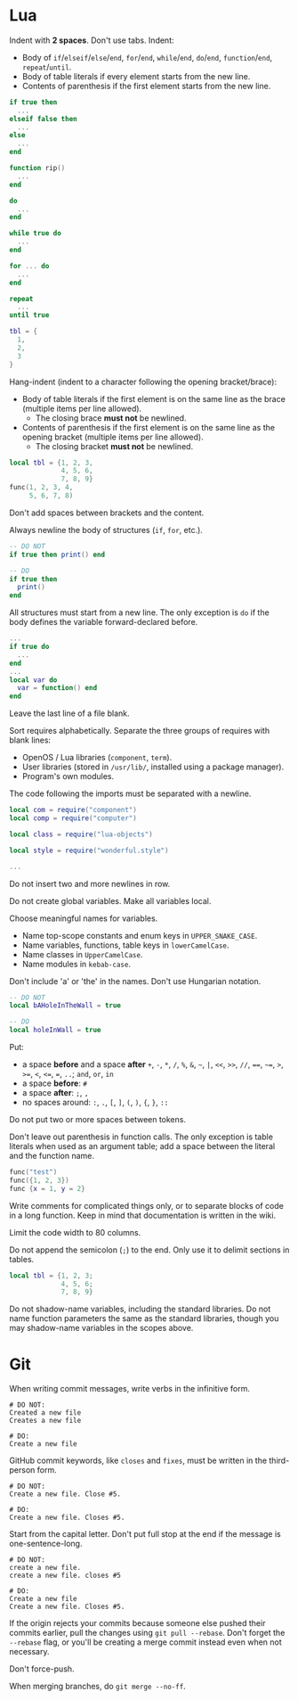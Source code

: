 # Lua
Indent with **2 spaces**. Don't use tabs. Indent:
* Body of `if`/`elseif`/`else`/`end`, `for`/`end`, `while`/`end`, `do`/`end`,
  `function`/`end`, `repeat`/`until`.
* Body of table literals if every element starts from the new line.
* Contents of parenthesis if the first element starts from the new line.

```lua
if true then
  ...
elseif false then
  ...
else
  ...
end

function rip()
  ...
end

do
  ...
end

while true do
  ...
end

for ... do
  ...
end

repeat
  ...
until true

tbl = {
  1,
  2,
  3
}
```

Hang-indent (indent to a character following the opening bracket/brace):
* Body of table literals if the first element is on the same line as the
  brace (multiple items per line allowed).
  * The closing brace **must not** be newlined.
* Contents of parenthesis if the first element is on the same line as the
  opening bracket (multiple items per line allowed).
  * The closing bracket **must not** be newlined.

```lua
local tbl = {1, 2, 3,
             4, 5, 6,
             7, 8, 9}
func(1, 2, 3, 4,
     5, 6, 7, 8)
```

Don't add spaces between brackets and the content.

Always newline the body of structures (`if`, `for`, etc.).

```lua
-- DO NOT
if true then print() end

-- DO
if true then
  print()
end
```

All structures must start from a new line. The only exception is `do` if the
body defines the variable forward-declared before.

```lua
...
if true do
  ...
end
...
local var do
  var = function() end
end
```

Leave the last line of a file blank.

Sort requires alphabetically. Separate the three groups of requires with blank
lines:

* OpenOS / Lua libraries (`component`, `term`).
* User libraries (stored in `/usr/lib/`, installed using a package manager).
* Program's own modules.

The code following the imports must be separated with a newline.

```lua
local com = require("component")
local comp = require("computer")

local class = require("lua-objects")

local style = require("wonderful.style")

...
```

Do not insert two and more newlines in row.

Do not create global variables. Make all variables local.

Choose meaningful names for variables.

* Name top-scope constants and enum keys in `UPPER_SNAKE_CASE`.
* Name variables, functions, table keys in `lowerCamelCase`.
* Name classes in `UpperCamelCase`.
* Name modules in `kebab-case`.

Don't include 'a' or 'the' in the names. Don't use Hungarian notation.

```lua
-- DO NOT
local bAHoleInTheWall = true

-- DO
local holeInWall = true
```

Put:

* a space **before** and a space **after** `+`, `-`, `*`, `/`, `%`, `&`, `~`,
  `|`, `<<`, `>>`, `//`, `==`, `~=`, `>`, `>=`, `<`, `<=`, `=`, `..`; `and`,
  `or`, `in`
* a space **before**: `#`
* a space **after**: `;`, `,`
* no spaces around: `:`, `.`, `[`, `]`, `(`, `)`, `{`, `}`, `::`

Do not put two or more spaces between tokens.

Don't leave out parenthesis in function calls. The only exception is table
literals when used as an argument table; add a space between the literal and
the function name.

```lua
func("test")
func({1, 2, 3})
func {x = 1, y = 2}
```

Write comments for complicated things only, or to separate blocks of code in a
long function. Keep in mind that documentation is written in the wiki.

Limit the code width to 80 columns.

Do not append the semicolon (`;`) to the end. Only use it to delimit sections
in tables.

```lua
local tbl = {1, 2, 3;
             4, 5, 6;
             7, 8, 9}
```

Do not shadow-name variables, including the standard libraries. Do not name
function parameters the same as the standard libraries, though you may
shadow-name variables in the scopes above.

# Git
When writing commit messages, write verbs in the infinitive form.

```
# DO NOT:
Created a new file
Creates a new file

# DO:
Create a new file
```

GitHub commit keywords, like `closes` and `fixes`, must be written in the
third-person form.

```
# DO NOT:
Create a new file. Close #5.

# DO:
Create a new file. Closes #5.
```

Start from the capital letter. Don't put full stop at the end if the message
is one-sentence-long.

```
# DO NOT:
create a new file.
create a new file. closes #5

# DO:
Create a new file
Create a new file. Closes #5.
```

If the origin rejects your commits because someone else pushed their commits
earlier, pull the changes using `git pull --rebase`. Don't forget the `--rebase`
flag, or you'll be creating a merge commit instead even when not necessary.

Don't force-push.

When merging branches, do `git merge --no-ff`.
